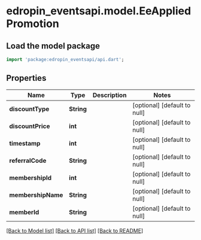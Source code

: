 # edropin_eventsapi.model.EeAppliedPromotion

## Load the model package
```dart
import 'package:edropin_eventsapi/api.dart';
```

## Properties
Name | Type | Description | Notes
------------ | ------------- | ------------- | -------------
**discountType** | **String** |  | [optional] [default to null]
**discountPrice** | **int** |  | [optional] [default to null]
**timestamp** | **int** |  | [optional] [default to null]
**referralCode** | **String** |  | [optional] [default to null]
**membershipId** | **int** |  | [optional] [default to null]
**membershipName** | **String** |  | [optional] [default to null]
**memberId** | **String** |  | [optional] [default to null]

[[Back to Model list]](../README.md#documentation-for-models) [[Back to API list]](../README.md#documentation-for-api-endpoints) [[Back to README]](../README.md)


